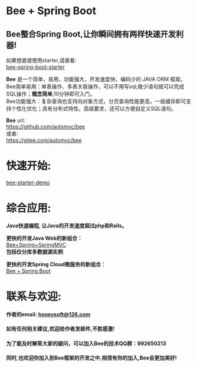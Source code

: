 
Bee + Spring Boot
=========
## Bee整合Spring Boot,让你瞬间拥有两样快速开发利器! 

如果想直接使用starter,请查看:  
[bee-spring-boot-starter](../../../bee-spring-boot-starter)  

**Bee** 是一个简单，易用，功能强大，开发速度快，编码少的 JAVA ORM 框架。  
Bee简单易用：单表操作、多表关联操作，可以不用写sql,极少语句就可以完成SQL操作；**概念简单**,10分钟即可入门。  
Bee功能强大：复杂查询也支持向对象方式，分页查询性能更高，一级缓存即可支持个性化优化；具有分布式特性。高级要求，还可以方便自定义SQL语句。  

**Bee** url:  
https://github.com/automvc/bee  
或者:  
https://gitee.com/automvc/bee  

快速开始:
=========	
[bee-starter-demo](../../../bee-starter-demo)  

综合应用:
=========	
**Java快速编程, 让Java的开发速度超过php和Rails。**  

**更快的开发Java Web的新组合：**  
[Bee+Spring+SpringMVC](../../../../aiteasoft/bee-spring-springmvc)  
**包括仅分库多数据源实例**	

**更快的开发Spring Cloud微服务的新组合：**  
[Bee + Spring Boot](../../../bee-springboot)  

联系与欢迎:
=========	
#### 作者的email:    honeysoft@126.com  
#### 如有任何相关建议,欢迎给作者发邮件,不胜感激!  

#### 为了能及时解答大家的疑问，可以加入Bee的技术QQ群：992650213

#### 同时,也欢迎你加入到Bee框架的开发之中,相信有你的加入,Bee会更加美好! 